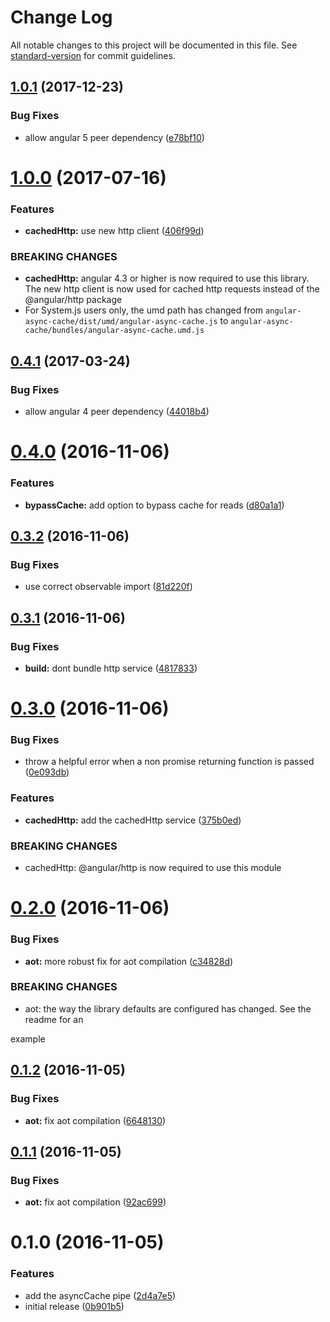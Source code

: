 # Change Log

All notable changes to this project will be documented in this file. See [standard-version](https://github.com/conventional-changelog/standard-version) for commit guidelines.

<a name="1.0.1"></a>
## [1.0.1](https://github.com/mattlewis92/angular-async-cache/compare/v1.0.0...v1.0.1) (2017-12-23)


### Bug Fixes

* allow angular 5 peer dependency ([e78bf10](https://github.com/mattlewis92/angular-async-cache/commit/e78bf10))



<a name="1.0.0"></a>
# [1.0.0](https://github.com/mattlewis92/angular-async-cache/compare/v0.4.1...v1.0.0) (2017-07-16)


### Features

* **cachedHttp:** use new http client ([406f99d](https://github.com/mattlewis92/angular-async-cache/commit/406f99d))


### BREAKING CHANGES

* **cachedHttp:** angular 4.3 or higher is now required to use this library. The new http client is
now used for cached http requests instead of the @angular/http package
* For System.js users only, the umd path has changed from `angular-async-cache/dist/umd/angular-async-cache.js` to `angular-async-cache/bundles/angular-async-cache.umd.js`


<a name="0.4.1"></a>
## [0.4.1](https://github.com/mattlewis92/angular-async-cache/compare/v0.4.0...v0.4.1) (2017-03-24)


### Bug Fixes

* allow angular 4 peer dependency ([44018b4](https://github.com/mattlewis92/angular-async-cache/commit/44018b4))



<a name="0.4.0"></a>
# [0.4.0](https://github.com/mattlewis92/angular-async-cache/compare/v0.3.2...v0.4.0) (2016-11-06)


### Features

* **bypassCache:** add option to bypass cache for reads ([d80a1a1](https://github.com/mattlewis92/angular-async-cache/commit/d80a1a1))



<a name="0.3.2"></a>
## [0.3.2](https://github.com/mattlewis92/angular-async-cache/compare/v0.3.1...v0.3.2) (2016-11-06)


### Bug Fixes

* use correct observable import ([81d220f](https://github.com/mattlewis92/angular-async-cache/commit/81d220f))



<a name="0.3.1"></a>
## [0.3.1](https://github.com/mattlewis92/angular-async-cache/compare/v0.3.0...v0.3.1) (2016-11-06)


### Bug Fixes

* **build:** dont bundle http service ([4817833](https://github.com/mattlewis92/angular-async-cache/commit/4817833))



<a name="0.3.0"></a>
# [0.3.0](https://github.com/mattlewis92/angular-async-cache/compare/v0.2.0...v0.3.0) (2016-11-06)


### Bug Fixes

* throw a helpful error when a non promise returning function is passed ([0e093db](https://github.com/mattlewis92/angular-async-cache/commit/0e093db))


### Features

* **cachedHttp:** add the cachedHttp service ([375b0ed](https://github.com/mattlewis92/angular-async-cache/commit/375b0ed))


### BREAKING CHANGES

* cachedHttp: @angular/http is now required to use this module



<a name="0.2.0"></a>
# [0.2.0](https://github.com/mattlewis92/angular-async-cache/compare/v0.1.2...v0.2.0) (2016-11-06)


### Bug Fixes

* **aot:** more robust fix for aot compilation ([c34828d](https://github.com/mattlewis92/angular-async-cache/commit/c34828d))


### BREAKING CHANGES

* aot: the way the library defaults are configured has changed. See the readme for an

example



<a name="0.1.2"></a>
## [0.1.2](https://github.com/mattlewis92/angular-async-cache/compare/v0.1.1...v0.1.2) (2016-11-05)


### Bug Fixes

* **aot:** fix aot compilation ([6648130](https://github.com/mattlewis92/angular-async-cache/commit/6648130))



<a name="0.1.1"></a>
## [0.1.1](https://github.com/mattlewis92/angular-async-cache/compare/v0.1.0...v0.1.1) (2016-11-05)


### Bug Fixes

* **aot:** fix aot compilation ([92ac699](https://github.com/mattlewis92/angular-async-cache/commit/92ac699))



<a name="0.1.0"></a>
# 0.1.0 (2016-11-05)


### Features

* add the asyncCache pipe ([2d4a7e5](https://github.com/mattlewis92/angular-async-cache/commit/2d4a7e5))
* initial release ([0b901b5](https://github.com/mattlewis92/angular-async-cache/commit/0b901b5))
